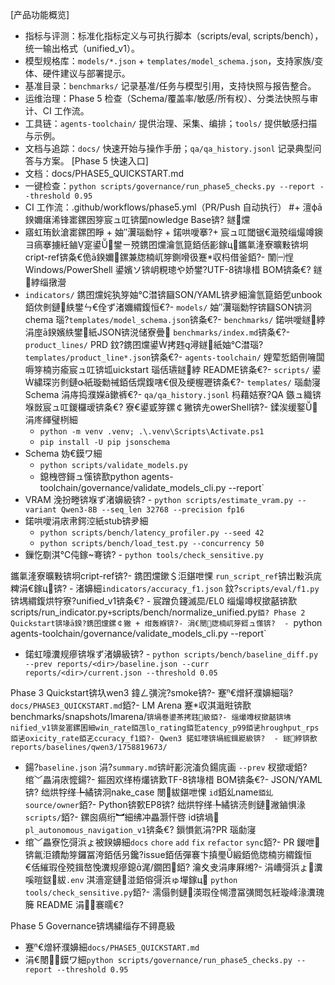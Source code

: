 ﻿[产品功能概览]
- 指标与评测：标准化指标定义与可执行脚本（scripts/eval, scripts/bench），统一输出格式（unified_v1）。
- 模型规格库：`models/*.json` + `templates/model_schema.json`，支持家族/变体、硬件建议与部署提示。
- 基准目录：`benchmarks/` 记录基准/任务与模型引用，支持快照与报告整合。
- 运维治理：Phase 5 检查（Schema/覆盖率/敏感/所有权）、分类法快照与审计、CI 工作流。
- 工具链：`agents-toolchain/` 提供治理、采集、编排；`tools/` 提供敏感扫描与示例。
- 文档与追踪：`docs/` 快速开始与操作手册；`qa/qa_history.jsonl` 记录典型问答与方案。
[Phase 5 快速入口]
- 文档：docs/PHASE5_QUICKSTART.md
- 一键检查：`python scripts/governance/run_phase5_checks.py --report --threshold 0.95`
- CI 工作流：.github/workflows/phase5.yml（PR/Push 自动执行）
#+ 澶фā鍨嬭瘎浠锋寚鏍囦笌宸ュ叿锛圞nowledge Base锛?
鐩爣
- 寤虹珛鈥滄寚鏍囨睜 + 妯″瀷瑙勬牸 + 鍩哄噯搴?+ 宸ュ叿閾锯€濈殑缁熶竴鐭ヨ瘑搴擄紝鏀寔鍙鐢ㄧ殑鎸囨爣瀹氫箟銆佸彲鎵ц鑴氭湰寮曠敤锛坰cript-ref锛夈€佹ā鍨嬭鏍兼牎楠屼笌鍘嗗彶蹇収杩借釜銆?- 闈㈠悜 Windows/PowerShell 鍙嬪ソ锛岄粯璁や娇鐢?UTF-8锛堟棤 BOM锛夈€?
鐩綍缁撴瀯
- `indicators/` 鎸囨爣姹犱笌妯℃澘锛圝SON/YAML锛夛細瀹氫箟銆乺unbook銆佽剼鏈紩鐢ㄣ€佺ず渚嬭緭鍑恒€?- `models/` 妯″瀷瑙勬牸锛圝SON锛泂chema 瑙?`templates/model_schema.json`锛夈€?- `benchmarks/` 鍩哄噯鐩綍涓庢ā鍨嬪紩鐢紙JSON锛涚储寮曡 `benchmarks/index.md`锛夈€?- `product_lines/` PRD 鈫?鎸囨爣鍙拷韪潯鐩紙妯℃澘瑙?`templates/product_line*.json`锛夈€?- `agents-toolchain/` 娌荤悊銆侀噰闆嗕笌楠岃瘉宸ュ叿锛坬uickstart 瑙佸瓙鐩綍 README锛夈€?- `scripts/` 鍙繍琛岃剼鏈紙璇勬祴銆佸熀鍑嗐€佷及绠楃瓑锛夈€?- `templates/` 瑙勮寖 Schema 涓庤捣濮嬫ā鏉裤€?- `qa/qa_history.jsonl` 杩藉姞寮?QA 鏃ュ織锛堢敱宸ュ叿鍐欏叆锛夈€?
寮€鍙戜笌鏍￠獙锛圥owerShell锛?- 鍒涘缓鐜涓庝緷璧栵細
  - `python -m venv .venv; .\.venv\Scripts\Activate.ps1`
  - `pip install -U pip jsonschema`
- Schema 妫€鏌ワ細
  - `python scripts/validate_models.py`
  - 鎴栧啓鎶ュ憡锛歚python agents-toolchain/governance/validate_models_cli.py --report`
- VRAM 浼扮畻锛堢ず渚嬶級锛?  - `python scripts/estimate_vram.py --variant Qwen3-8B --seq_len 32768 --precision fp16`
- 鍩哄噯涓庡帇鍔涳紙stub锛夛細
  - `python scripts/bench/latency_profiler.py --seed 42`
  - `python scripts/bench/load_test.py --concurrency 50`
- 鏁忔劅淇℃伅鎵弿锛?  - `python tools/check_sensitive.py`

鑴氭湰寮曠敤锛坰cript-ref锛?- 鎸囨爣鏉＄洰鍖呭惈 `run_script_ref`锛岀敤浜庣粺涓€鎵ц锛?  - 渚嬶細`indicators/accuracy_f1.json` 鈫?`scripts/eval/f1.py`锛堣緭鍑烘牸寮?unified_v1锛夈€?  - 宸蹭负鑳滅巼/EL0 缁熶竴杈撳嚭锛歚scripts/run_indicator.py` + `scripts/bench/normalize_unified.py`銆?
Phase 2 Quickstart锛堟ā鍨?鎸囨爣鏍￠獙 + 绀轰緥锛?- 涓€閿牎楠屼笌鎶ュ憡锛?  - `python agents-toolchain/governance/validate_models_cli.py --report`
- 鍩虹嚎瀵规瘮锛堢ず渚嬶級锛?  - `python scripts/bench/baseline_diff.py --prev reports/<dir>/baseline.json --curr reports/<dir>/current.json --threshold 0.05`

Phase 3 Quickstart锛圦wen3 鍏ㄥ彉浣?smoke锛?- 蹇€熷紑濮嬶細瑙?`docs/PHASE3_QUICKSTART.md`銆?- LM Arena 蹇収淇濈暀锛歚benchmarks/snapshots/lmarena/`锛堝巻鍙茶拷韪級銆?- 缁熶竴杈撳嚭锛坲nified_v1锛夋寚鏍囷細win_rate銆乪lo_rating銆乴atency_p99銆乼hroughput_rps銆乼oxicity_rate銆乤ccuracy_f1銆?- Qwen3 鍩虹嚎锛堝綋鍓嶏級锛?  - 鐩綍锛歚reports/baselines/qwen3/1758819673/`
  - 鍚?`baseline.json` 涓?`summary.md`锛屽彲浣滀负鍚庣画 `--prev` 杈撳叆銆?
绾﹀畾涓庡懡鍚?- 鏂囦欢缂栫爜锛歎TF-8锛堟棤 BOM锛夈€?- JSON/YAML锛? 绌烘牸缂╄繘锛泂nake_case 閿紱鍖呭惈 `id`銆乣name`銆乣source/owner`銆?- Python锛歅EP8锛? 绌烘牸缂╄繘锛涜剼鏈潎鏀惧湪 `scripts/`銆?- 鏍囪瘑绗︼細绋冲畾灏忓啓 id锛堝 `pl_autonomous_navigation_v1`锛夈€?
鎻愪氦涓?PR 瑙勮寖
- 绾﹀畾寮忔彁浜ょ被鍨嬶細`docs` `chore` `add` `fix` `refactor` `sync`銆?- PR 鍐呭锛氱洰鐨勪笌鑼冨洿銆佸叧鑱?issue銆佸彈褰卞搷璺緞銆佹牎楠岃緭鍑恒€佸繀瑕佺殑鍓嶅悗瀵规瘮鎴浘/鐗囨銆?
瀹夊叏涓庨厤缃?- 涓嶆彁浜ょ瀵嗘暟鎹紱`.env` 淇濇寔鏈湴銆傛彁浜ゅ墠鎵ц `python tools/check_sensitive.py`銆?- 濡傝剼鏈渶瑕佺幆澧冨彉閲忥紝璇峰湪瀵瑰簲 README 涓褰曘€?

Phase 5 Governance锛堣繍缁存不鐞嗭級
- 蹇€熷紑濮嬶細`docs/PHASE5_QUICKSTART.md`
- 涓€閿鏌ワ細`python scripts/governance/run_phase5_checks.py --report --threshold 0.95`


